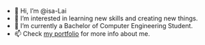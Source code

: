 - 👋 Hi, I’m @isa-Lai
- 👀 I’m interested in learning new skills and creating new things.
- 🌱 I’m currently a Bachelor of Computer Engineering Student.
- 📫 Check [my portfolio](isa-lai.com) for more info about me. 

<!---
isa-Lai/isa-Lai is a ✨ special ✨ repository because its `README.md` (this file) appears on your GitHub profile.
You can click the Preview link to take a look at your changes.
--->
